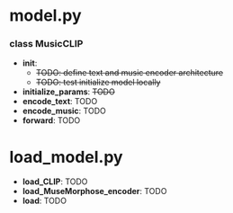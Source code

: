 # model.py

### class MusicCLIP

- **__init__**:
    - ~~TODO: define text and music encoder architecture~~
    - ~~TODO: test initialize model locally~~
- **initialize_params**: ~~TODO~~
- **encode_text**: TODO
- **encode_music**: TODO
- **forward**: TODO

# load_model.py

- **load_CLIP**: TODO
- **load_MuseMorphose_encoder**: TODO
- **load**: TODO